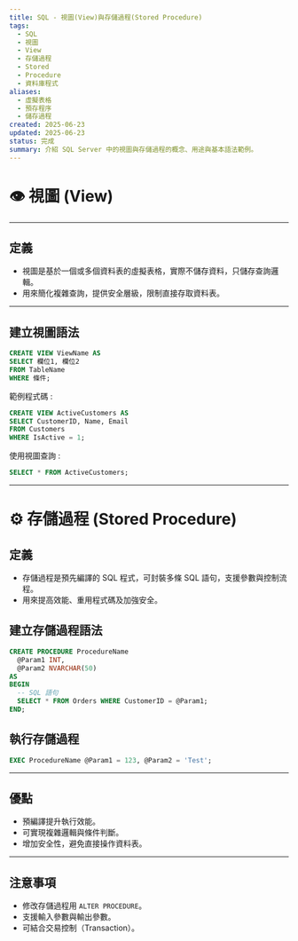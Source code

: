 ```yaml
---
title: SQL - 視圖(View)與存儲過程(Stored Procedure)
tags:
  - SQL
  - 視圖
  - View
  - 存儲過程
  - Stored
  - Procedure
  - 資料庫程式
aliases:
  - 虛擬表格
  - 預存程序
  - 儲存過程
created: 2025-06-23
updated: 2025-06-23
status: 完成
summary: 介紹 SQL Server 中的視圖與存儲過程的概念、用途與基本語法範例。
---
```


# 👁️ 視圖 (View)

---

## 定義

- 視圖是基於一個或多個資料表的虛擬表格，實際不儲存資料，只儲存查詢邏輯。
- 用來簡化複雜查詢，提供安全層級，限制直接存取資料表。

---

## 建立視圖語法

```sql
CREATE VIEW ViewName AS
SELECT 欄位1, 欄位2
FROM TableName
WHERE 條件;
```

範例程式碼 : 

```sql
CREATE VIEW ActiveCustomers AS
SELECT CustomerID, Name, Email
FROM Customers
WHERE IsActive = 1;
```

使用視圖查詢 : 

```sql
SELECT * FROM ActiveCustomers;
```

---
# ⚙️ 存儲過程 (Stored Procedure)


## 定義

- 存儲過程是預先編譯的 SQL 程式，可封裝多條 SQL 語句，支援參數與控制流程。
- 用來提高效能、重用程式碼及加強安全。

## 建立存儲過程語法

```sql
CREATE PROCEDURE ProcedureName
  @Param1 INT,
  @Param2 NVARCHAR(50)
AS
BEGIN
  -- SQL 語句
  SELECT * FROM Orders WHERE CustomerID = @Param1;
END;
```

## 執行存儲過程

```sql
EXEC ProcedureName @Param1 = 123, @Param2 = 'Test';
```

---
## 優點

- 預編譯提升執行效能。
- 可實現複雜邏輯與條件判斷。
- 增加安全性，避免直接操作資料表。

---
## 注意事項

- 修改存儲過程用 `ALTER PROCEDURE`。
- 支援輸入參數與輸出參數。
- 可結合交易控制（Transaction）。